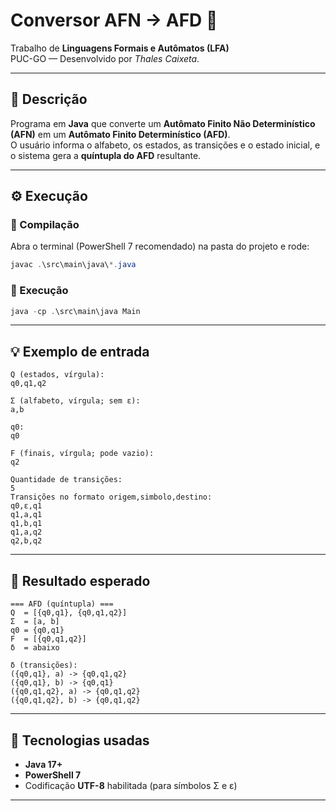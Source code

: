 # Conversor AFN → AFD 🧠

Trabalho de **Linguagens Formais e Autômatos (LFA)**  
PUC-GO — Desenvolvido por _Thales Caixeta_.

---

## 📖 Descrição

Programa em **Java** que converte um **Autômato Finito Não Determinístico (AFN)** em um **Autômato Finito Determinístico (AFD)**.  
O usuário informa o alfabeto, os estados, as transições e o estado inicial, e o sistema gera a **quíntupla do AFD** resultante.

---

## ⚙️ Execução

### 🧩 Compilação

Abra o terminal (PowerShell 7 recomendado) na pasta do projeto e rode:

```powershell
javac .\src\main\java\*.java
```

### 🚀 Execução

```powershell
java -cp .\src\main\java Main
```

---

## 💡 Exemplo de entrada

```
Q (estados, vírgula):
q0,q1,q2

Σ (alfabeto, vírgula; sem ε):
a,b

q0:
q0

F (finais, vírgula; pode vazio):
q2

Quantidade de transições:
5
Transições no formato origem,simbolo,destino:
q0,ε,q1
q1,a,q1
q1,b,q1
q1,a,q2
q2,b,q2
```

---

## 📄 Resultado esperado

```
=== AFD (quíntupla) ===
Q  = [{q0,q1}, {q0,q1,q2}]
Σ  = [a, b]
q0 = {q0,q1}
F  = [{q0,q1,q2}]
δ  = abaixo

δ (transições):
({q0,q1}, a) -> {q0,q1,q2}
({q0,q1}, b) -> {q0,q1}
({q0,q1,q2}, a) -> {q0,q1,q2}
({q0,q1,q2}, b) -> {q0,q1,q2}
```

---

## 🧠 Tecnologias usadas

- **Java 17+**
- **PowerShell 7**
- Codificação **UTF-8** habilitada (para símbolos Σ e ε)

---
